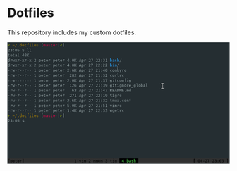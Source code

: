 Dotfiles
========
This repository includes my custom dotfiles.

![screenshot](https://github.com/pipizhang/dotfiles/blob/master/screenshots/01.png)
